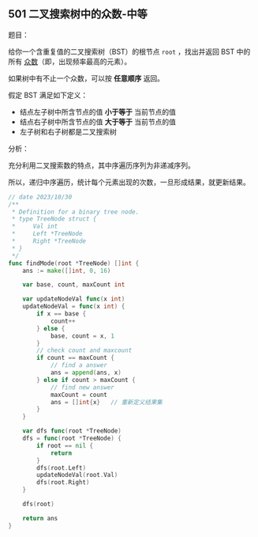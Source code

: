 ## 501 二叉搜索树中的众数-中等

题目：

给你一个含重复值的二叉搜索树（BST）的根节点 `root` ，找出并返回 BST 中的所有 [众数](https://baike.baidu.com/item/众数/44796)（即，出现频率最高的元素）。

如果树中有不止一个众数，可以按 **任意顺序** 返回。

假定 BST 满足如下定义：

- 结点左子树中所含节点的值 **小于等于** 当前节点的值
- 结点右子树中所含节点的值 **大于等于** 当前节点的值
- 左子树和右子树都是二叉搜索树



分析：

充分利用二叉搜索数的特点，其中序遍历序列为非递减序列。

所以，递归中序遍历，统计每个元素出现的次数，一旦形成结果，就更新结果。

```go
// date 2023/10/30
/**
 * Definition for a binary tree node.
 * type TreeNode struct {
 *     Val int
 *     Left *TreeNode
 *     Right *TreeNode
 * }
 */
func findMode(root *TreeNode) []int {
    ans := make([]int, 0, 16)

    var base, count, maxCount int

    var updateNodeVal func(x int)
    updateNodeVal = func(x int) {
        if x == base {
            count++
        } else {
            base, count = x, 1
        }
        // check count and maxcount
        if count == maxCount {
            // find a answer
            ans = append(ans, x)
        } else if count > maxCount {
            // find new answer
            maxCount = count
            ans = []int{x}   // 重新定义结果集
        }
    }

    var dfs func(root *TreeNode)
    dfs = func(root *TreeNode) {
        if root == nil {
            return
        }
        dfs(root.Left)
        updateNodeVal(root.Val)
        dfs(root.Right)
    }

    dfs(root)

    return ans
}
```

